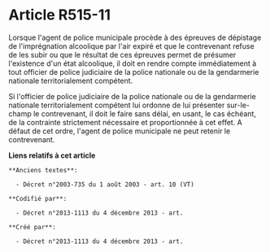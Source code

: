 # Article R515-11

Lorsque l'agent de police municipale procède à des épreuves de dépistage de l'imprégnation alcoolique par l'air expiré et que
le contrevenant refuse de les subir ou que le résultat de ces épreuves permet de présumer l'existence d'un état alcoolique,
il doit en rendre compte immédiatement à tout officier de police judiciaire de la police nationale ou de la gendarmerie
nationale territorialement compétent.

Si l'officier de police judiciaire de la police nationale ou de la gendarmerie nationale territorialement compétent lui
ordonne de lui présenter sur-le-champ le contrevenant, il doit le faire sans délai, en usant, le cas échéant, de la
contrainte strictement nécessaire et proportionnée à cet effet. A défaut de cet ordre, l'agent de police municipale ne peut
retenir le contrevenant.

**Liens relatifs à cet article**

	**Anciens textes**:

	  - Décret n°2003-735 du 1 août 2003 - art. 10 (VT)

	**Codifié par**:

	  - Décret n°2013-1113 du 4 décembre 2013 - art.

	**Créé par**:

	  - Décret n°2013-1113 du 4 décembre 2013 - art.
